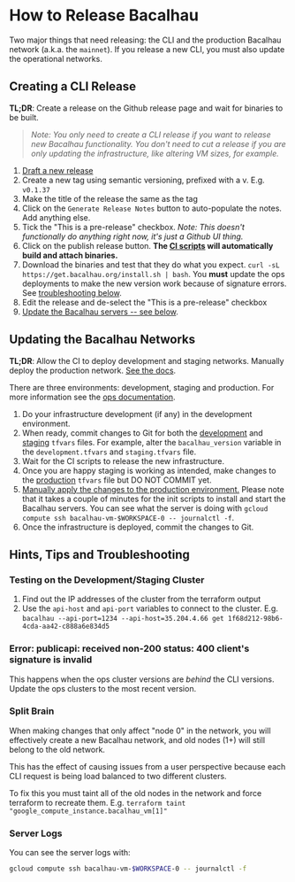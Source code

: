 # How to Release Bacalhau

Two major things that need releasing: the CLI and the production Bacalhau network (a.k.a. the `mainnet`). If you release a new CLI, you must also update the operational networks.

## Creating a CLI Release

**TL;DR**: Create a release on the Github release page and wait for binaries to be built.

> _Note: You only need to create a CLI release if you want to release new Bacalhau functionality. You don't need to cut a release if you are only updating the infrastructure, like altering VM sizes, for example._

1. [Draft a new release](https://github.com/filecoin-project/bacalhau/releases/new)
2. Create a new tag using semantic versioning, prefixed with a v. E.g. `v0.1.37`
3. Make the title of the release the same as the tag
4. Click on the `Generate Release Notes` button to auto-populate the notes. Add anything else.
5. Tick the "This is a pre-release" checkbox. _Note: This doesn't functionally do anything right now, it's just a Github UI thing._
6. Click on the publish release button. **The [CI scripts](../.circleci) will automatically build and attach binaries.**
7. Download the binaries and test that they do what you expect. `curl -sL https://get.bacalhau.org/install.sh | bash`. You **must** update the ops deployments to make the new version work because of signature errors. See [troubleshooting below](#hints-tips-and-troubleshooting).
8. Edit the release and de-select the "This is a pre-release" checkbox
9. [Update the Bacalhau servers -- see below](#updating-the-bacalhau-networks).

## Updating the Bacalhau Networks

**TL;DR**: Allow the CI to deploy development and staging networks. Manually deploy the production network. [See the docs](../ops/README.md).

There are three environments: development, staging and production. For more information see the [ops documentation](../ops/README.md).

1. Do your infrastructure development (if any) in the development environment.
1. When ready, commit changes to Git for both the [development](../ops/terraform/development.tfvars) and [staging](../ops/terraform/staging.tfvars) `tfvars` files. For example, alter the `bacalhau_version` variable in the `development.tfvars` and `staging.tfvars` file.
1. Wait for the CI scripts to release the new infrastructure.
1. Once you are happy staging is working as intended, make changes to the [production](../ops/terraform/production.tfvars) `tfvars` file but DO NOT COMMIT yet.
1. [Manually apply the changes to the production environment.](../ops/README.md#deploying-bacalhau-mainnet) Please note that it takes a couple of minutes for the init scripts to install and start the Bacalhau servers. You can see what the server is doing with `gcloud compute ssh bacalhau-vm-$WORKSPACE-0 -- journalctl -f`.
1. Once the infrastructure is deployed, commit the changes to Git.

## Hints, Tips and Troubleshooting

### Testing on the Development/Staging Cluster

1. Find out the IP addresses of the cluster from the terraform output
1. Use the `api-host` and `api-port` variables to connect to the cluster. E.g. `bacalhau --api-port=1234 --api-host=35.204.4.66 get 1f68d212-98b6-4cda-aa42-c888a6e834d5`

### Error: publicapi: received non-200 status: 400 client's signature is invalid

This happens when the ops cluster versions are _behind_ the CLI versions. Update the ops clusters to the most recent version.

### Split Brain

When making changes that only affect "node 0" in the network, you will effectively create a new Bacalhau network, and old nodes (1+) will still belong to the old network.

This has the effect of causing issues from a user perspective because each CLI request is being load balanced to two different clusters.

To fix this you must taint all of the old nodes in the network and force terraform to recreate them. E.g. `terraform taint "google_compute_instance.bacalhau_vm[1]"`

### Server Logs

You can see the server logs with:

```bash
gcloud compute ssh bacalhau-vm-$WORKSPACE-0 -- journalctl -f
```
